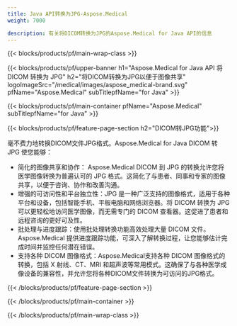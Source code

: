```yaml
---
title: Java API转换为JPG-Aspose.Medical
weight: 7000

description: 有关将DICOM转换为JPG的Aspose.Medical for Java API的信息
---
```


{{< blocks/products/pf/main-wrap-class >}}

{{< blocks/products/pf/upper-banner h1="Aspose.Medical for Java API 将 DICOM 转换为 JPG" h2="将DICOM转换为JPG以便于图像共享" logoImageSrc="/medical/images/aspose_medical-brand.svg" pfName="Aspose.Medical" subTitlepfName="for Java" >}}

{{< blocks/products/pf/main-container pfName="Aspose.Medical" subTitlepfName="for Java" >}}

{{< blocks/products/pf/feature-page-section h2="DICOM转JPG功能">}}

<p>毫不费力地转换DICOM文件JPG格式。Aspose.Medical for Java DICOM 转 JPG 使您能够：</p>

<ul>
<li>简化的图像共享和协作： Aspose.Medical DICOM 到 JPG 的转换允许您将医学图像转换为普遍认可的 JPG 格式。这简化了与患者、同事和专家的图像共享，以便于咨询、协作和改善沟通。</li>
<li>增强的可访问性和平台独立性：JPG 是一种广泛支持的图像格式，适用于各种平台和设备，包括智能手机、平板电脑和网络浏览器。将 DICOM 转换为 JPG 可以更轻松地访问医学图像，而无需专门的 DICOM 查看器。这促进了患者和远程咨询的更好可及性。</li>
<li>批处理与进度跟踪：使用批处理转换功能高效处理大量 DICOM 文件。Aspose.Medical 提供进度跟踪功能，可深入了解转换过程，让您能够估计完成时间并监控任何潜在错误。</li>
<li>支持各种 DICOM 图像格式：Aspose.Medical支持各种 DICOM 图像格式的转换，包括 X 射线、CT、MRI 和超声波等常用模式。这确保了与各种医学成像设备的兼容性，并允许您将各种DICOM文件转换为可访问的JPG格式。</li>
</ul>

{{< /blocks/products/pf/feature-page-section >}}

{{< /blocks/products/pf/main-container >}}

{{< /blocks/products/pf/main-wrap-class >}}